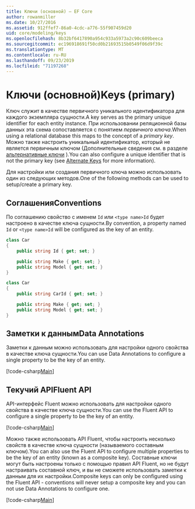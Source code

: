```yaml
---
title: Ключи (основной) — EF Core
author: rowanmiller
ms.date: 10/27/2016
ms.assetid: 912ffef7-86a0-4cdc-a776-55f907459d20
uid: core/modeling/keys
ms.openlocfilehash: 8b32bf6417890a954c933a5973a2c90c609beeca
ms.sourcegitcommit: ec196918691f50cd0b21693515b0549f06d9f39c
ms.translationtype: MT
ms.contentlocale: ru-RU
ms.lasthandoff: 09/23/2019
ms.locfileid: "71197268"
---
```

# <a name="keys-primary"></a><span data-ttu-id="e8034-102">Ключи (основной)</span><span class="sxs-lookup"><span data-stu-id="e8034-102">Keys (primary)</span></span>

<span data-ttu-id="e8034-103">Ключ служит в качестве первичного уникального идентификатора для каждого экземпляра сущности.</span><span class="sxs-lookup"><span data-stu-id="e8034-103">A key serves as the primary unique identifier for each entity instance.</span></span> <span data-ttu-id="e8034-104">При использовании реляционной базы данных эта схема сопоставляется с понятием *первичного ключа*.</span><span class="sxs-lookup"><span data-stu-id="e8034-104">When using a relational database this maps to the concept of a *primary key*.</span></span> <span data-ttu-id="e8034-105">Можно также настроить уникальный идентификатор, который не является первичным ключом (Дополнительные сведения см. в разделе [альтернативные ключи](alternate-keys.md) ).</span><span class="sxs-lookup"><span data-stu-id="e8034-105">You can also configure a unique identifier that is not the primary key (see [Alternate Keys](alternate-keys.md) for more information).</span></span> 

<span data-ttu-id="e8034-106">Для настройки или создания первичного ключа можно использовать один из следующих методов.</span><span class="sxs-lookup"><span data-stu-id="e8034-106">One of the following methods can be used to setup/create a primary key.</span></span>

## <a name="conventions"></a><span data-ttu-id="e8034-107">Соглашения</span><span class="sxs-lookup"><span data-stu-id="e8034-107">Conventions</span></span>

<span data-ttu-id="e8034-108">По соглашению свойство с именем `Id` или `<type name>Id` будет настроено в качестве ключа сущности.</span><span class="sxs-lookup"><span data-stu-id="e8034-108">By convention, a property named `Id` or `<type name>Id` will be configured as the key of an entity.</span></span>

<!-- [!code-csharp[Main](samples/core/Modeling/Conventions/KeyId.cs?highlight=3)] -->
``` csharp
class Car
{
    public string Id { get; set; }

    public string Make { get; set; }
    public string Model { get; set; }
}
```

<!-- [!code-csharp[Main](samples/core/Modeling/Conventions/KeyTypeNameId.cs?highlight=3)] -->
``` csharp
class Car
{
    public string CarId { get; set; }

    public string Make { get; set; }
    public string Model { get; set; }
}
```

## <a name="data-annotations"></a><span data-ttu-id="e8034-109">Заметки к данным</span><span class="sxs-lookup"><span data-stu-id="e8034-109">Data Annotations</span></span>

<span data-ttu-id="e8034-110">Заметки к данным можно использовать для настройки одного свойства в качестве ключа сущности.</span><span class="sxs-lookup"><span data-stu-id="e8034-110">You can use Data Annotations to configure a single property to be the key of an entity.</span></span>

[!code-csharp[Main](../../../samples/core/Modeling/DataAnnotations/KeySingle.cs?highlight=13)]

## <a name="fluent-api"></a><span data-ttu-id="e8034-111">Текучий API</span><span class="sxs-lookup"><span data-stu-id="e8034-111">Fluent API</span></span>

<span data-ttu-id="e8034-112">API-интерфейс Fluent можно использовать для настройки одного свойства в качестве ключа сущности.</span><span class="sxs-lookup"><span data-stu-id="e8034-112">You can use the Fluent API to configure a single property to be the key of an entity.</span></span>

[!code-csharp[Main](../../../samples/core/Modeling/FluentAPI/KeySingle.cs?highlight=11,12)]

<span data-ttu-id="e8034-113">Можно также использовать API Fluent, чтобы настроить несколько свойств в качестве ключа сущности (называемого составным ключом).</span><span class="sxs-lookup"><span data-stu-id="e8034-113">You can also use the Fluent API to configure multiple properties to be the key of an entity (known as a composite key).</span></span> <span data-ttu-id="e8034-114">Составные ключи могут быть настроены только с помощью правил API Fluent, но не будут настраивать составной ключ, и вы не сможете использовать заметки к данным для их настройки.</span><span class="sxs-lookup"><span data-stu-id="e8034-114">Composite keys can only be configured using the Fluent API - conventions will never setup a composite key and you can not use Data Annotations to configure one.</span></span>

[!code-csharp[Main](../../../samples/core/Modeling/FluentAPI/KeyComposite.cs?highlight=11,12)]
